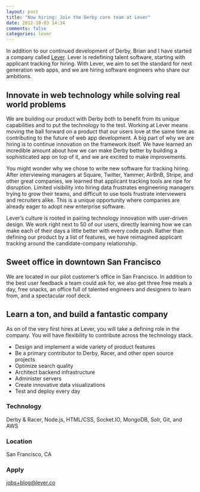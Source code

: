```yaml
---
layout: post
title: "Now hiring: Join the Derby core team at Lever"
date: 2012-10-03 14:34
comments: false
categories: lever
---
```


In addition to our continued development of Derby, Brian and I have started a company called [Lever](https://lever.co/). Lever is redefining talent software, starting with applicant tracking for hiring. With Lever, we aim to set the standard for next generation web apps, and we are hiring software engineers who share our ambitions.

## Innovate in web technology while solving real world problems

We are building our product with Derby both to benefit from its unique capabilities and to put the technology to the test. Working at Lever means moving the ball forward on a product that our users love at the same time as contributing to the future of web app development. A big part of why we are hiring is to continue innovation on the framework itself. We have learned an incredible amount about how we can make Derby better by building a sophisticated app on top of it, and we are excited to make improvements.

You might wonder why we chose to write new software for tracking hiring. After interviewing managers at Square, Twitter, Yammer, AirBnB, Stripe, and other great companies, we learned that applicant tracking tools are ripe for disruption. Limited visibility into hiring data frustrates engineering managers trying to grow their teams, and difficult to use tools frustrate interviewers and recruiters alike. This is a unique opportunity where companies are already eager to adopt new enterprise software.

Lever’s culture is rooted in pairing technology innovation with user-driven design. We work right next to 50 of our users, directly learning how we can make each of their days a little better with every code push. Rather than defining our product by a list of features, we have reimagined applicant tracking around the candidate-company relationship.

## Sweet office in downtown San Francisco

We are located in our pilot customer’s office in San Francisco. In addition to the best user feedback a team could ask for, we also get three free meals a day, free snacks, an office full of talented engineers and designers to learn from, and a spectacular roof deck.

## Learn a ton, and build a fantastic company

As on of the very first hires at Lever, you will take a defining role in the company. You will have flexibility to contribute across the technology stack.

* Design and implement a wide variety of product features
* Be a primary contributor to Derby, Racer, and other open source projects
* Optimize search quality
* Architect backend infrastructure
* Administer servers
* Create innovative data visualizations
* Test and deploy every day

### Technology
Derby & Racer, Node.js, HTML/CSS, Socket.IO, MongoDB, Solr, Git, and AWS

### Location
San Francisco, CA

### Apply
[jobs+blog@lever.co](mailto:jobs+blog@lever.co)